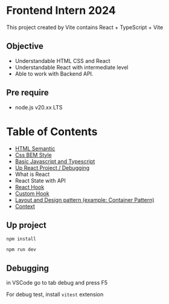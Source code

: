 # Frontend Intern 2024
This project created by Vite contains React + TypeScript + Vite

## Objective
  - Understandable HTML CSS and React
  - Understandable React with intermediate level
  - Able to work with Backend API.

## Pre require

- node.js v20.xx LTS


# Table of Contents
- [HTML Semantic](./docs/Html.md)
- [Css BEM Style](./docs/CssBEM.md)
- [Basic Javascript and Typescript](./docs/BasicTypescript.md)
- [Up React Project / Debugging](#up-project)
- What is React
- React State with API
- [React Hook](./docs/ReactHook.md)
- [Custom Hook](./docs/CustomHook.md)
- [Layout and Design pattern (example: Container Pattern)](./docs/Design%20Pattern.md)
- [Context](./docs/useContext.md)

## Up project
```
npm install

npm run dev
```

## Debugging
in VSCode go to tab debug and press F5

For debug test, install `vitest` extension